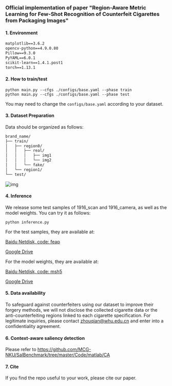 ### Official implementation of paper "Region-Aware Metric Learning for Few-Shot Recognition of Counterfeit Cigarettes from Packaging Images"

#### 1. Environment 

```txt
matplotlib==3.6.2
opencv-python==4.9.0.80
Pillow==9.3.0
PyYAML==6.0.1
scikit-learn==1.4.1.post1
torch==1.13.1
```

#### 2. How to train/test

```shell
python main.py --cfgs ./configs/base.yaml --phase train
python main.py --cfgs ./configs/base.yaml --phase test
```

You may need to change the `configs/base.yaml` according to your dataset.

#### 3. Dataset Preparation

Data should be organized as follows:

```txt
brand_name/
├── train/
│   ├── region0/
│   │   ├── real/
│   │   │   ├── img1
│   │   │   └── img2
│   │   └── fake/
│   └── region1/
└── test/
```



![img](http://cdn.lisan.fun/img/image-20240713165022388.png)

#### 4. Inference

We release some test samples of 1916_scan and 1916_camera, as well as the model weights. You can try it as follows:

```shell
python inference.py
```

For the test samples, they are available at:

[Baidu Netdisk, code: feap](https://pan.baidu.com/s/1K6Tccty4TbNv99FRtIU8Hg?pwd=feap )

[Google Drive](https://drive.google.com/file/d/1XfWB1z7G9JQYG0fjlDoAMzC7fTzZrAPp/view?usp=drive_link)

For the model weights,  they are available at:

[Baidu Netdisk, code: msh5 ](https://pan.baidu.com/s/1Wxoa33WbebhoaOt7-gnk0g?pwd=msh5)

[Google Drive](https://drive.google.com/file/d/1g5q7oTbwgJrxap3qEhU_-c24gxq9cmzV/view?usp=sharing)

#### 5. Data availability

To safeguard against counterfeiters using our dataset to improve their forgery methods, we will not disclose the collected cigarette data or the anti-counterfeiting regions linked to each cigarette specification. For legitimate inquiries, please contact [zhouqian@whu.edu.cn](mailto:zhouqian@whu.edu.cn) and enter into a confidentiality agreement.

#### 6. Context-aware saliency detection

Please refer to https://github.com/MCG-NKU/SalBenchmark/tree/master/Code/matlab/CA

#### 7. Cite

If you find the repo useful to your work, please cite our paper.

